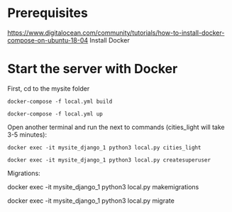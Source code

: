 #  Prerequisites
https://www.digitalocean.com/community/tutorials/how-to-install-docker-compose-on-ubuntu-18-04
Install Docker

# Start the server with Docker
First, cd to the mysite folder

    docker-compose -f local.yml build

    docker-compose -f local.yml up

Open another terminal and run the next to commands (cities_light will take 3-5 minutes):

    docker exec -it mysite_django_1 python3 local.py cities_light

    docker exec -it mysite_django_1 python3 local.py createsuperuser


Migrations:

 docker exec -it mysite_django_1 python3 local.py makemigrations


  docker exec -it mysite_django_1 python3 local.py migrate
